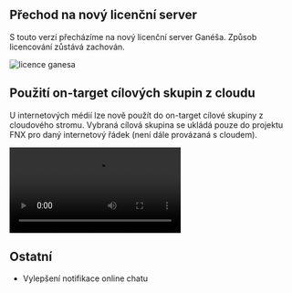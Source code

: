 ﻿---
categories: [fenix]
layout: fenix
---
## Přechod na nový licenční server
S touto verzí přecházíme na nový licenční server Ganéša. Způsob licencování zůstává zachován.

![licence ganesa]({{site.url}}/data/licenceganesa.PNG "licence ganesa")


## Použití on-target cílových skupin z cloudu
U internetových médií lze nově použít do on-target cílové skupiny z cloudového stromu. Vybraná cílová skupina se ukládá pouze do projektu FNX pro daný internetový řádek (není dále provázaná s cloudem).

<video src="{{site.url}}/data/slozitecilov.mp4" type="video/mp4" controls>On target ze stromu</video>


## Ostatní
<ul>
	<li>Vylepšení notifikace online chatu</li>
	
</ul>
